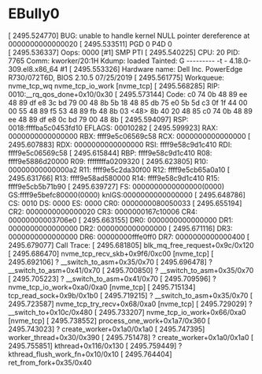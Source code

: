 # EBully0

[ 2495.524770] BUG: unable to handle kernel NULL pointer dereference at 0000000000000020 
[ 2495.533511] PGD 0 P4D 0  
[ 2495.536337] Oops: 0000 [#1] SMP PTI 
[ 2495.540225] CPU: 20 PID: 7765 Comm: kworker/20:1H Kdump: loaded Tainted: G                 --------- -t - 4.18.0-309.el8.x86_64 #1 
[ 2495.553326] Hardware name: Dell Inc. PowerEdge R730/072T6D, BIOS 2.10.5 07/25/2019 
[ 2495.561775] Workqueue: nvme_tcp_wq nvme_tcp_io_work [nvme_tcp] 
[ 2495.568285] RIP: 0010:__rq_qos_done+0x10/0x30 
[ 2495.573144] Code: c0 74 0b 48 89 ee 48 89 df e8 3c bd 79 00 48 8b 5b 18 48 85 db 75 e0 5b 5d c3 0f 1f 44 00 00 55 48 89 f5 53 48 89 fb 48 8b 03 <48> 8b 40 20 48 85 c0 74 0b 48 89 ee 48 89 df e8 0c bd 79 00 48 8b 
[ 2495.594097] RSP: 0018:ffffba5c0453fd10 EFLAGS: 00010282 
[ 2495.599923] RAX: 0000000000000000 RBX: ffff9e5c06569c58 RCX: 0000000000000000 
[ 2495.607883] RDX: 0000000000000000 RSI: ffff9e58c9d1c410 RDI: ffff9e5c06569c58 
[ 2495.615844] RBP: ffff9e58c9d1c410 R08: ffff9e5886d20000 R09: ffffffffa0209320 
[ 2495.623805] R10: 00000000000000a2 R11: ffff9e5c2da30f00 R12: ffff9e5cb65a0a10 
[ 2495.631766] R13: ffff9e58ad580000 R14: ffff9e58c9d1c410 R15: ffff9e5cb5b71b90 
[ 2495.639727] FS:  0000000000000000(0000) GS:ffff9e5befc80000(0000) knlGS:0000000000000000 
[ 2495.648786] CS:  0010 DS: 0000 ES: 0000 CR0: 0000000080050033 
[ 2495.655194] CR2: 0000000000000020 CR3: 0000000167c10006 CR4: 00000000003706e0 
[ 2495.663155] DR0: 0000000000000000 DR1: 0000000000000000 DR2: 0000000000000000 
[ 2495.671116] DR3: 0000000000000000 DR6: 00000000fffe0ff0 DR7: 0000000000000400 
[ 2495.679077] Call Trace: 
[ 2495.681805]  blk_mq_free_request+0x9c/0x120 
[ 2495.686470]  nvme_tcp_recv_skb+0x9f6/0xc00 [nvme_tcp] 
[ 2495.692106]  ? __switch_to_asm+0x35/0x70 
[ 2495.696478]  ? __switch_to_asm+0x41/0x70 
[ 2495.700850]  ? __switch_to_asm+0x35/0x70 
[ 2495.705223]  ? __switch_to_asm+0x41/0x70 
[ 2495.709596]  ? nvme_tcp_io_work+0xa0/0xa0 [nvme_tcp] 
[ 2495.715134]  tcp_read_sock+0x9b/0x1b0 
[ 2495.719215]  ? __switch_to_asm+0x35/0x70 
[ 2495.723587]  nvme_tcp_try_recv+0x68/0xa0 [nvme_tcp] 
[ 2495.729029]  ? __switch_to+0x10c/0x480 
[ 2495.733207]  nvme_tcp_io_work+0x66/0xa0 [nvme_tcp] 
[ 2495.738552]  process_one_work+0x1a7/0x360 
[ 2495.743023]  ? create_worker+0x1a0/0x1a0 
[ 2495.747395]  worker_thread+0x30/0x390 
[ 2495.751478]  ? create_worker+0x1a0/0x1a0 
[ 2495.755851]  kthread+0x116/0x130 
[ 2495.759449]  ? kthread_flush_work_fn+0x10/0x10 
[ 2495.764404]  ret_from_fork+0x35/0x40 
